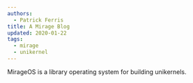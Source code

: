 ```yaml
---
authors: 
  - Patrick Ferris 
title: A Mirage Blog
updated: 2020-01-22
tags:
  - mirage
  - unikernel
---
```


MirageOS is a library operating system for building unikernels. 

